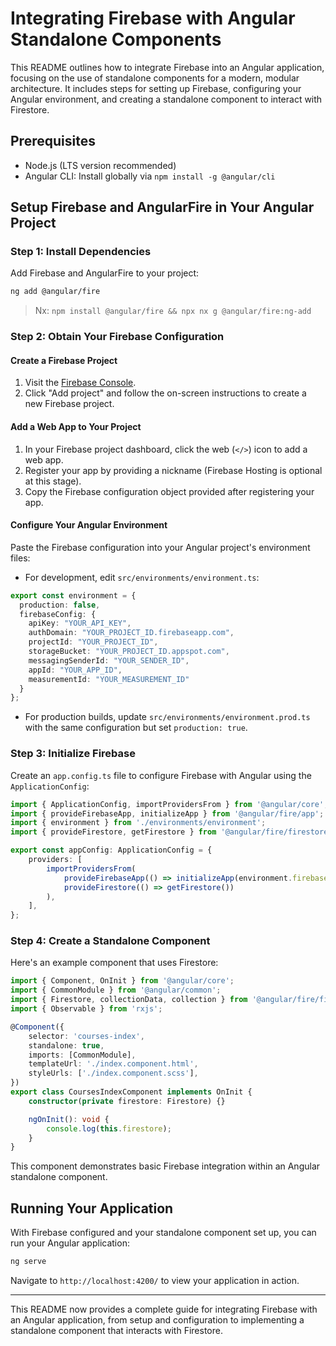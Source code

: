 # Integrating Firebase with Angular Standalone Components

This README outlines how to integrate Firebase into an Angular application, focusing on the use of standalone components for a modern, modular architecture. It includes steps for setting up Firebase, configuring your Angular environment, and creating a standalone component to interact with Firestore.

## Prerequisites

- Node.js (LTS version recommended)
- Angular CLI: Install globally via `npm install -g @angular/cli`

## Setup Firebase and AngularFire in Your Angular Project

### Step 1: Install Dependencies

Add Firebase and AngularFire to your project:

```bash
ng add @angular/fire
```

> Nx: `npm install @angular/fire && npx nx g @angular/fire:ng-add`

### Step 2: Obtain Your Firebase Configuration

#### Create a Firebase Project

1. Visit the [Firebase Console](https://console.firebase.google.com/).
2. Click "Add project" and follow the on-screen instructions to create a new Firebase project.

#### Add a Web App to Your Project

1. In your Firebase project dashboard, click the web (`</>`) icon to add a web app.
2. Register your app by providing a nickname (Firebase Hosting is optional at this stage).
3. Copy the Firebase configuration object provided after registering your app.

#### Configure Your Angular Environment

Paste the Firebase configuration into your Angular project's environment files:

- For development, edit `src/environments/environment.ts`:

```typescript
export const environment = {
  production: false,
  firebaseConfig: {
    apiKey: "YOUR_API_KEY",
    authDomain: "YOUR_PROJECT_ID.firebaseapp.com",
    projectId: "YOUR_PROJECT_ID",
    storageBucket: "YOUR_PROJECT_ID.appspot.com",
    messagingSenderId: "YOUR_SENDER_ID",
    appId: "YOUR_APP_ID",
    measurementId: "YOUR_MEASUREMENT_ID"
  }
};
```

- For production builds, update `src/environments/environment.prod.ts` with the same configuration but set `production: true`.

### Step 3: Initialize Firebase

Create an `app.config.ts` file to configure Firebase with Angular using the `ApplicationConfig`:

```typescript
import { ApplicationConfig, importProvidersFrom } from '@angular/core';
import { provideFirebaseApp, initializeApp } from '@angular/fire/app';
import { environment } from './environments/environment';
import { provideFirestore, getFirestore } from '@angular/fire/firestore';

export const appConfig: ApplicationConfig = {
    providers: [
        importProvidersFrom(
            provideFirebaseApp(() => initializeApp(environment.firebaseConfig)),
            provideFirestore(() => getFirestore())
        ),
    ],
};
```

### Step 4: Create a Standalone Component

Here's an example component that uses Firestore:

```typescript
import { Component, OnInit } from '@angular/core';
import { CommonModule } from '@angular/common';
import { Firestore, collectionData, collection } from '@angular/fire/firestore';
import { Observable } from 'rxjs';

@Component({
    selector: 'courses-index',
    standalone: true,
    imports: [CommonModule],
    templateUrl: './index.component.html',
    styleUrls: ['./index.component.scss'],
})
export class CoursesIndexComponent implements OnInit {
    constructor(private firestore: Firestore) {}

    ngOnInit(): void {
        console.log(this.firestore);
    }
}
```

This component demonstrates basic Firebase integration within an Angular standalone component.

## Running Your Application

With Firebase configured and your standalone component set up, you can run your Angular application:

```bash
ng serve
```

Navigate to `http://localhost:4200/` to view your application in action.

---

This README now provides a complete guide for integrating Firebase with an Angular application, from setup and configuration to implementing a standalone component that interacts with Firestore.